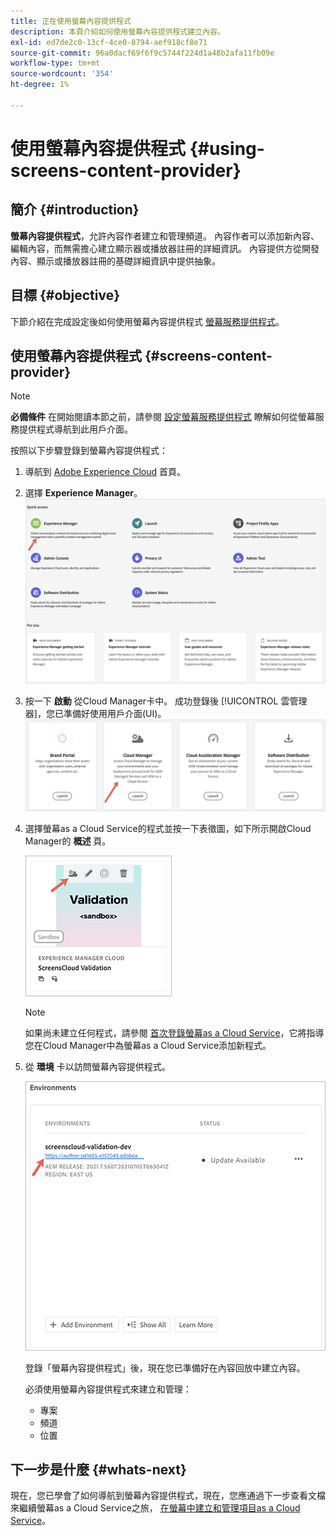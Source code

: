 ```yaml
---
title: 正在使用螢幕內容提供程式
description: 本頁介紹如何使用螢幕內容提供程式建立內容。
exl-id: ed7de2c0-13cf-4ce0-8794-aef918cf8e71
source-git-commit: 96a0dacf69f6f9c5744f224d1a48b2afa11fb09e
workflow-type: tm+mt
source-wordcount: '354'
ht-degree: 1%

---
```


# 使用螢幕內容提供程式 {#using-screens-content-provider}

## 簡介 {#introduction}

**螢幕內容提供程式**，允許內容作者建立和管理頻道。 內容作者可以添加新內容、編輯內容，而無需擔心建立顯示器或播放器註冊的詳細資訊。 內容提供方從開發內容、顯示或播放器註冊的基礎詳細資訊中提供抽象。

## 目標 {#objective}

下節介紹在完成設定後如何使用螢幕內容提供程式 [螢幕服務提供程式](https://experienceleague.adobe.com/docs/experience-manager-cloud-service/screens-as-cloud-service/configure-screens-cloud/navigating-to-screens-services-provider.html?lang=en)。

## 使用螢幕內容提供程式 {#screens-content-provider}

>[!NOTE]
>**必備條件**
>在開始閱讀本節之前，請參閱 [設定螢幕服務提供程式](https://experienceleague.adobe.com/docs/experience-manager-cloud-service/screens-as-cloud-service/configure-screens-cloud/navigating-to-screens-services-provider.html?lang=en) 瞭解如何從螢幕服務提供程式導航到此用戶介面。

按照以下步驟登錄到螢幕內容提供程式：

1. 導航到 [Adobe Experience Cloud](https://experience.adobe.com) 首頁。

1. 選擇 **Experience Manager**。
   ![](/help/implementing/cloud-manager/getting-access-to-aem-in-cloud/assets/landing-page1.png)

1. 按一下 **啟動** 從Cloud Manager卡中。 成功登錄後 [!UICONTROL 雲管理器]，您已準備好使用用戶介面(UI)。
   ![](/help/implementing/cloud-manager/getting-access-to-aem-in-cloud/assets/landing-page2.png)

1. 選擇螢幕as a Cloud Service的程式並按一下表徵圖，如下所示開啟Cloud Manager的 **概述** 頁。

   ![](/help/screens-cloud/assets/configure/screens-cp-1.png)

   >[!NOTE]
   >如果尚未建立任何程式，請參閱 [首次登錄螢幕as a Cloud Service](https://experienceleague.adobe.com/docs/experience-manager-cloud-service/screens-as-cloud-service/onboarding-screens-cloud/first-time-login-screens-cloud.html?lang=en)，它將指導您在Cloud Manager中為螢幕as a Cloud Service添加新程式。


1. 從 **環境** 卡以訪問螢幕內容提供程式。

   ![](/help/screens-cloud/assets/configure/screens-cp-2.png)

   登錄「螢幕內容提供程式」後，現在您已準備好在內容回放中建立內容。

   必須使用螢幕內容提供程式來建立和管理：

   * 專案
   * 頻道
   * 位置

## 下一步是什麼 {#whats-next}

現在，您已學會了如何導航到螢幕內容提供程式，現在，您應通過下一步查看文檔來繼續螢幕as a Cloud Service之旅， [在螢幕中建立和管理項目as a Cloud Service](https://experienceleague.adobe.com/docs/experience-manager-cloud-service/screens-as-cloud-service/create-content/creating-projects-screens-cloud.html?lang=en)。
